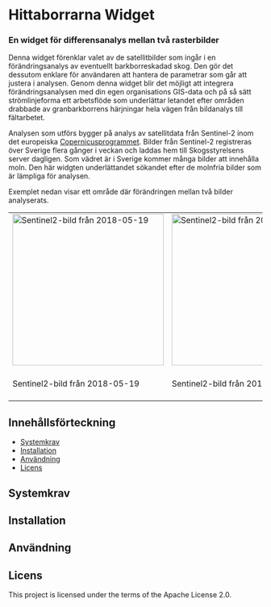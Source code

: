 # Hittaborrarna Widget

### En widget för differensanalys mellan två rasterbilder<br>
<p>Denna widget förenklar valet av de satellitbilder som ingår i en förändringsanalys av eventuellt barkborreskadad skog. Den gör det dessutom enklare för användaren att hantera de parametrar som går att justera i analysen. Genom denna widget blir det möjligt att integrera förändringsanalysen med din egen organisations GIS-data och på så sätt strömlinjeforma ett arbetsflöde som underlättar letandet efter områden drabbade av granbarkborrens härjningar hela vägen från bildanalys till fältarbetet.</p>
<p></p>
<p>Analysen som utförs bygger på analys av satellitdata från Sentinel-2 inom det europeiska <a href="https://www.copernicus.eu/sv/">Copernicusprogrammet</a>. Bilder från Sentinel-2 registreras över Sverige flera gånger i veckan och laddas hem till Skogsstyrelsens server dagligen. Som vädret är i Sverige kommer många bilder att innehålla moln. Den här widgten underlättandet sökandet efter de molnfria bilder som är lämpliga för analysen.</p>
<p>Exemplet nedan visar ett område där förändringen mellan två bilder analyserats.</p>
<table style="width:100%">
  <tr>
    <td><img title="Sentinel2-bild från 2018-05-19" src="https://user-images.githubusercontent.com/26382924/84134312-ade42a00-aa48-11ea-998f-3645ad10d843.png" width="300px"></td>
    <td><img title="Sentinel2-bild från 2019-05-29" src="https://user-images.githubusercontent.com/26382924/84134904-8b9edc00-aa49-11ea-8403-d27d81596937.png" width="300px"></td>
    <td><img title="Analys mellan 2018-05-19 och 2019-05-29" src="https://user-images.githubusercontent.com/26382924/84135070-ca349680-aa49-11ea-8e39-a559c1525d87.png" width="300px"></td>
  </tr>
  <tr>
    <td>Sentinel2-bild från 2018-05-19</td>
    <td>Sentinel2-bild från 2019-05-29</td>
    <td>Förändringsanalysen visar med<br>gulgrön färg de områden som<br>förändrats mellan de båda tillfällena</td>
  </tr>
</table>





## Innehållsförteckning

- [Systemkrav](#systemkrav)
- [Installation](#installation)
- [Användning](#anvandning)
- [Licens](#licens)

## Systemkrav

## Installation

## Användning

## Licens

This project is licensed under the terms of the Apache License 2.0.

